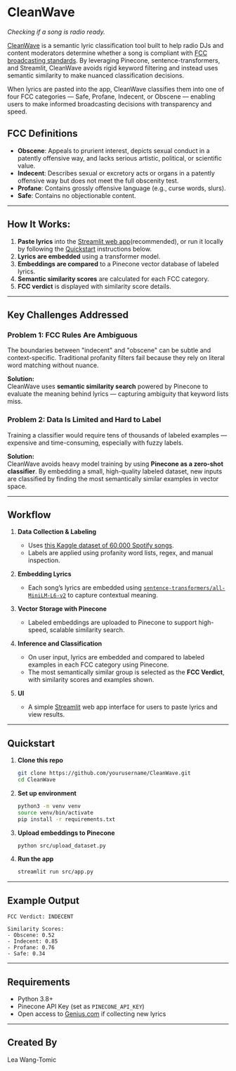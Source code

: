 # CleanWave
_Checking if a song is radio ready._

[CleanWave](https://cleanwave.streamlit.app/) is a semantic lyric classification tool built to help radio DJs and content moderators determine whether a song is compliant with [FCC broadcasting standards](https://www.fcc.gov/consumers/guides/obscene-indecent-and-profane-broadcasts). By leveraging Pinecone, sentence-transformers, and Streamlit, CleanWave avoids rigid keyword filtering and instead uses semantic similarity to make nuanced classification decisions.

When lyrics are pasted into the app, CleanWave classifies them into one of four FCC categories — Safe, Profane, Indecent, or Obscene — enabling users to make informed broadcasting decisions with transparency and speed.

## FCC Definitions
- **Obscene**: Appeals to prurient interest, depicts sexual conduct in a patently offensive way, and lacks serious artistic, political, or scientific value.
- **Indecent**: Describes sexual or excretory acts or organs in a patently offensive way but does not meet the full obscenity test.
- **Profane**: Contains grossly offensive language (e.g., curse words, slurs).
- **Safe**: Contains no objectionable content.

---

## How It Works:
1. **Paste lyrics** into the [Streamlit web app](https://cleanwave.streamlit.app/)(recommended), or run it locally by following the [Quickstart](#quickstart) instructions below.
2. **Lyrics are embedded** using a transformer model.
3. **Embeddings are compared** to a Pinecone vector database of labeled lyrics.
4. **Semantic similarity scores** are calculated for each FCC category.
5. **FCC verdict** is displayed with similarity score details.

---

## Key Challenges Addressed

### Problem 1: FCC Rules Are Ambiguous  
The boundaries between "indecent" and "obscene" can be subtle and context-specific. Traditional profanity filters fail because they rely on literal word matching without nuance.

**Solution:**  
CleanWave uses **semantic similarity search** powered by Pinecone to evaluate the meaning behind lyrics — capturing ambiguity that keyword lists miss.

### Problem 2: Data Is Limited and Hard to Label  
Training a classifier would require tens of thousands of labeled examples — expensive and time-consuming, especially with fuzzy labels.

**Solution:**  
CleanWave avoids heavy model training by using **Pinecone as a zero-shot classifier**. By embedding a small, high-quality labeled dataset, new inputs are classified by finding the most semantically similar examples in vector space.

---

## Workflow

1. **Data Collection & Labeling**  
   - Uses [this Kaggle dataset of 60,000 Spotify songs](https://www.kaggle.com/datasets/joebeachcapital/57651-spotify-songs).  
   - Labels are applied using profanity word lists, regex, and manual inspection.

2. **Embedding Lyrics**  
   - Each song’s lyrics are embedded using [`sentence-transformers/all-MiniLM-L6-v2`](https://huggingface.co/sentence-transformers/all-MiniLM-L6-v2) to capture contextual meaning.

3. **Vector Storage with Pinecone**  
   - Labeled embeddings are uploaded to Pinecone to support high-speed, scalable similarity search.

4. **Inference and Classification**  
   - On user input, lyrics are embedded and compared to labeled examples in each FCC category using Pinecone.  
   - The most semantically similar group is selected as the **FCC Verdict**, with similarity scores and examples shown.

5. **UI**  
   - A simple [Streamlit](https://cleanwave.streamlit.app/) web app interface for users to paste lyrics and view results.

---

## Quickstart

1. **Clone this repo**
    ```bash
    git clone https://github.com/yourusername/CleanWave.git
    cd CleanWave
    ```

2. **Set up environment**
    ```bash
    python3 -m venv venv
    source venv/bin/activate
    pip install -r requirements.txt
    ```

3. **Upload embeddings to Pinecone**
    ```bash
    python src/upload_dataset.py
    ```

4. **Run the app**
    ```bash
    streamlit run src/app.py
    ```
---

## Example Output

```
FCC Verdict: INDECENT

Similarity Scores:
- Obscene: 0.52
- Indecent: 0.85
- Profane: 0.76
- Safe: 0.34
```

---

## Requirements

- Python 3.8+
- Pinecone API Key (set as `PINECONE_API_KEY`)
- Open access to [Genius.com](https://genius.com) if collecting new lyrics

---

## Created By
Lea Wang-Tomic 
